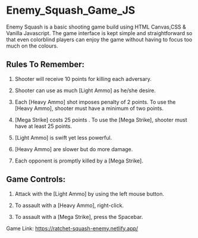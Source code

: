 # Enemy_Squash_Game_JS
Enemy Squash is a basic shooting game build using HTML Canvas,CSS & Vanilla Javascript.
The game interface is kept simple and straightforward so that even colorblind players can enjoy the game without having to focus too much on the colours.

## Rules To Remember:
1. Shooter will receive 10 points for killing each adversary.

2. Shooter can use as much [Light Ammo] as he/she desire.

3. Each [Heavy Ammo] shot imposes penalty of 2 points. To use the [Heavy Ammo], shooter must have a minimum of two points.

4. [Mega Strike] costs 25 points . To use the [Mega Strike], shooter must have at least 25 points.

5. [Light Ammo] is swift yet less powerful.

6. [Heavy Ammo] are slower but do more damage.

7. Each opponent is promptly killed by a [Mega Strike].

## Game Controls:
1. Attack with the [Light Ammo] by using the left mouse button.

2. To assault with a [Heavy Ammo], right-click.

3. To assault with a [Mega Strike], press the Spacebar.

Game Link: https://ratchet-squash-enemy.netlify.app/
